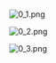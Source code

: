 # 
![0_1.png](/source/joyoi/noip2018-travel/img/aHR0cHM6Ly9pLmxvbGkubmV0LzIwMTkvMTIvMTgvSVJKb0Z2cGJzbDhZZFpmLnBuZw==.png)

![0_2.png](/source/joyoi/noip2018-travel/img/aHR0cHM6Ly9pLmxvbGkubmV0LzIwMTkvMTIvMTgvQ2ZoTmR0R25rVmxUNnE0LnBuZw==.png)

![0_3.png](/source/joyoi/noip2018-travel/img/aHR0cHM6Ly9pLmxvbGkubmV0LzIwMTkvMTIvMTgvcDdXS29Hd1FUTkl6Z2lCLnBuZw==.png)